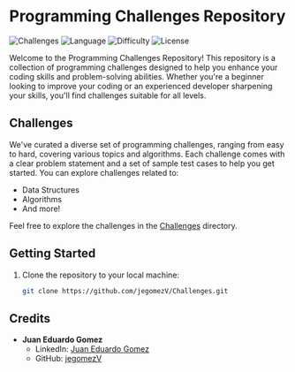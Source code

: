 # Programming Challenges Repository

![Challenges](https://img.shields.io/badge/Challenges-30-brightgreen.svg)
![Language](https://img.shields.io/badge/Language-Python-blue.svg)
![Difficulty](https://img.shields.io/badge/Difficulty-Easy%20to%20Hard-orange.svg)
![License](https://img.shields.io/badge/License-MIT-red.svg)

Welcome to the Programming Challenges Repository! This repository is a collection of programming challenges designed to help you enhance your coding skills and problem-solving abilities. Whether you're a beginner looking to improve your coding or an experienced developer sharpening your skills, you'll find challenges suitable for all levels.

## Challenges

We've curated a diverse set of programming challenges, ranging from easy to hard, covering various topics and algorithms. Each challenge comes with a clear problem statement and a set of sample test cases to help you get started. You can explore challenges related to:

- Data Structures
- Algorithms
- And more!

Feel free to explore the challenges in the [Challenges](/Challenges) directory.


## Getting Started

1. Clone the repository to your local machine:

   ```bash
   git clone https://github.com/jegomezV/Challenges.git

## Credits

- **Juan Eduardo Gomez**
  - LinkedIn: [Juan Eduardo Gomez](https://www.linkedin.com/in/juan-eduardo-gomez-valencia-a42b3a271/)
  - GitHub: [jegomezV](https://github.com/jegomezV)
